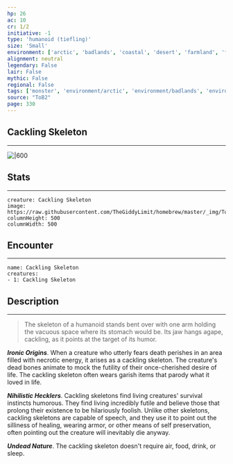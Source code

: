 ```yaml
---
hp: 26
ac: 10
cr: 1/2
initiative: -1
type: 'humanoid (tiefling)'    
size: 'Small'
environment: ['arctic', 'badlands', 'coastal', 'desert', 'farmland', 'forest', 'grassland', 'hill', 'mountain', 'planar', 'swamp', 'underdark', 'underwater', 'urban']
alignment: neutral
legendary: False
lair: False
mythic: False
regional: False
tags: ['monster', 'environment/arctic', 'environment/badlands', 'environment/coastal', 'environment/desert', 'environment/farmland', 'environment/forest', 'environment/grassland', 'environment/hill', 'environment/mountain', 'environment/planar', 'environment/swamp', 'environment/underdark', 'environment/underwater', 'environment/urban']
source: "ToB2"
page: 330
---
```


## Cackling Skeleton
---

![|600](https://raw.githubusercontent.com/TheGiddyLimit/homebrew/master/_img/ToB2/creature/Cackling%20Skeleton.webp)

## Stats
---

```statblock
creature: Cackling Skeleton
image: https://raw.githubusercontent.com/TheGiddyLimit/homebrew/master/_img/ToB2/creature/token/Cackling%20Skeleton%20%28Token%29.png
columnHeight: 500
columnWidth: 500
```

## Encounter
---

```encounter-table
name: Cackling Skeleton
creatures:
- 1: Cackling Skeleton
```

## Description
---
>The skeleton of a humanoid stands bent over with one arm holding the vacuous space where its stomach would be. Its jaw hangs agape, cackling, as it points at the target of its humor.

**_Ironic Origins_**. When a creature who utterly fears death perishes in an area filled with necrotic energy, it arises as a cackling skeleton. The creature's dead bones animate to mock the futility of their once-cherished desire of life. The cackling skeleton often wears garish items that parody what it loved in life.

**_Nihilistic Hecklers_**. Cackling skeletons find living creatures' survival instincts humorous. They find living incredibly futile and believe those that prolong their existence to be hilariously foolish. Unlike other skeletons, cackling skeletons are capable of speech, and they use it to point out the silliness of healing, wearing armor, or other means of self preservation, often pointing out the creature will inevitably die anyway.

**_Undead Nature_**. The cackling skeleton doesn't require air, food, drink, or sleep.






